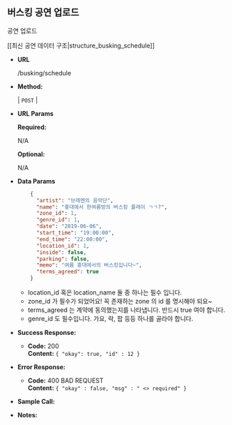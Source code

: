 **버스킹 공연 업로드**
----
  공연 업로드

  
  [[최신 공연 데이터 구조|structure_busking_schedule]]


* **URL**

  /busking/schedule

* **Method:**
  
  | `POST` |
  
*  **URL Params** 

   **Required:**
 
   N/A

   **Optional:**
 
   N/A

* **Data Params**

  ```json
      {
        "artist": "브레멘의 음악단",
        "name": "홍대에서 한여름방의 버스킹 플레이 ㄱㄱ?",
        "zone_id": 1,
        "genre_id": 1,
        "date": "2019-06-06",
        "start_time": "19:00:00",
        "end_time": "22:00:00",
        "location_id": 1,
        "inside": false,
        "parking": false,
        "memo": "여름 홍대에서의 버스킹입니다~",
        "terms_agreed": true 
      }
  ```
  * location_id 혹은 location_name 둘 중 하나는 필수 입니다.
  * zone_id 가 필수가 되었어요! 꼭 존재하는 zone 의 id 를 명시해야 되요~
  * terms_agreed 는 계약에 동의했는지를 나타냅니다. 반드시 true 여야 합니다.
  * genre_id 도 필수입니다. 가요, 락, 팝 등등 하나를 골라야 합니다.
  
  

* **Success Response:**
  
  * **Code:** 200 <br />
    **Content:** `{ "okay": true, "id" : 12 }`
 
* **Error Response:**

  * **Code:** 400 BAD REQUEST <br />
    **Content:** `{ "okay" : false, "msg" : " <> required" }`

* **Sample Call:**


* **Notes:**

